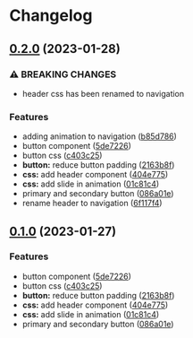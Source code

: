 # Changelog

## [0.2.0](https://github.com/jiayike/pixel-ui/compare/styles-v0.1.0...styles-v0.2.0) (2023-01-28)


### ⚠ BREAKING CHANGES

* header css has been renamed to navigation

### Features

* adding animation to navigation ([b85d786](https://github.com/jiayike/pixel-ui/commit/b85d786b77d4060fe650bd4f82f919c9c3d6184a))
* button component ([5de7226](https://github.com/jiayike/pixel-ui/commit/5de722656b3c2d906f79657fd94e751d75c5240f))
* button css ([c403c25](https://github.com/jiayike/pixel-ui/commit/c403c259bda8c476d3234f8ff17bb71d627a1a71))
* **button:** reduce button padding ([2163b8f](https://github.com/jiayike/pixel-ui/commit/2163b8fec826aec6ee3c7784f2969f58fb09eaf0))
* **css:** add header component ([404e775](https://github.com/jiayike/pixel-ui/commit/404e77533e5661f06ae20583af41e5df616f3578))
* **css:** add slide in animation ([01c81c4](https://github.com/jiayike/pixel-ui/commit/01c81c4171c6364b147fbfa387cd6ec44f8352b8))
* primary and secondary button ([086a01e](https://github.com/jiayike/pixel-ui/commit/086a01ebf86af2aa1af9f61ae28f13698bbed8a2))
* rename header to navigation ([6f117f4](https://github.com/jiayike/pixel-ui/commit/6f117f489e4484dee14bf242ad589676259d8e22))

## [0.1.0](https://github.com/jiayike/pixel-ui/compare/styles-v0.0.1...styles-v0.1.0) (2023-01-27)


### Features

* button component ([5de7226](https://github.com/jiayike/pixel-ui/commit/5de722656b3c2d906f79657fd94e751d75c5240f))
* button css ([c403c25](https://github.com/jiayike/pixel-ui/commit/c403c259bda8c476d3234f8ff17bb71d627a1a71))
* **button:** reduce button padding ([2163b8f](https://github.com/jiayike/pixel-ui/commit/2163b8fec826aec6ee3c7784f2969f58fb09eaf0))
* **css:** add header component ([404e775](https://github.com/jiayike/pixel-ui/commit/404e77533e5661f06ae20583af41e5df616f3578))
* **css:** add slide in animation ([01c81c4](https://github.com/jiayike/pixel-ui/commit/01c81c4171c6364b147fbfa387cd6ec44f8352b8))
* primary and secondary button ([086a01e](https://github.com/jiayike/pixel-ui/commit/086a01ebf86af2aa1af9f61ae28f13698bbed8a2))
